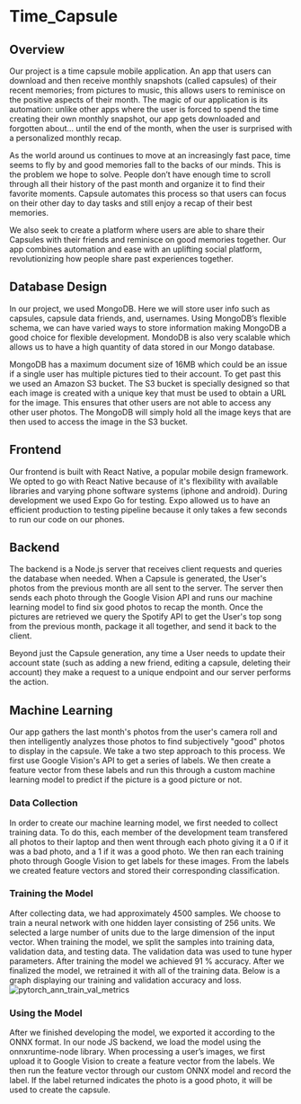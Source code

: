 <p align="center">
  <img scr="https://github.com/nathan4sch/Time_Capsule/assets/112205153/d5d9e8b9-52d3-4509-bd0a-181a1c1c4a9c">
</p>


# Time_Capsule
## Overview
Our project is a time capsule mobile application. An app that users can download and then receive monthly snapshots (called capsules) of their recent memories; from pictures to music, this allows users to reminisce on the positive aspects of their month. The magic of our application is its automation: unlike other apps where the user is forced to spend the time creating their own monthly snapshot, our app gets downloaded and forgotten about… until the end of the month, when the user is surprised with a personalized monthly recap.

As the world around us continues to move at an increasingly fast pace, time seems to fly by and good memories fall to the backs of our minds. This is the problem we hope to solve. People don’t have enough time to scroll through all their history of the past month and organize it to find their favorite moments. Capsule automates this process so that users can focus on their other day to day tasks and still enjoy a recap of their best memories.

We also seek to create a platform where users are able to share their Capsules with their friends and reminisce on good memories together. Our app combines automation and ease with an uplifting social platform, revolutionizing how people share past experiences together. 


## Database Design
In our project, we used MongoDB. Here we will store user info such as capsules, capsule data friends, and, usernames. Using MongoDB’s flexible schema, we can have varied ways to store information making MongoDB a good choice for flexible development. MondoDB is also very scalable which allows us to have a high quantity of data stored in our Mongo database.

MongoDB has a maximum document size of 16MB which could be an issue if a single user has multiple pictures tied to their account. To get past this we used an Amazon S3 bucket. The S3 bucket is specially designed so that each image is created with a unique key that must be used to obtain a URL for the image. This ensures that other users are not able to access any other user photos. The MongoDB will simply hold all the image keys that are then used to access the image in the S3 bucket.

## Frontend
Our frontend is built with React Native, a popular mobile design framework. We opted to go with React Native because of it's flexibility with available libraries and varying phone software systems (iphone and android). During development we used Expo Go for testing. Expo allowed us to have an efficient production to testing pipeline because it only takes a few seconds to run our code on our phones.

## Backend
The backend is a Node.js server that receives client requests and queries the database when needed. When a Capsule is generated, the User's photos from the previous month are all sent to the server. The server then sends each photo through the Google Vision API and runs our machine learning model to find six good photos to recap the month. Once the pictures are retrieved we query the Spotify API to get the User's top song from the previous month, package it all together, and send it back to the client.

Beyond just the Capsule generation, any time a User needs to update their account state (such as adding a new friend, editing a capsule, deleting their account) they make a request to a unique endpoint and our server performs the action.

## Machine Learning
Our app gathers the last month's photos from the user's camera roll and then intelligently analyzes those photos to find subjectively "good" photos to display in the capsule. We take a two step approach to this process. We first use Google Vision's API to get a series of labels. We then create a feature vector from these labels and run this through a custom machine learning model to predict if the picture is a good picture or not.
### Data Collection
In order to create our machine learning model, we first needed to collect training data. To do this, each member of the development team transfered all photos to their laptop and then went through each photo giving it a 0 if it was a bad photo, and a 1 if it was a good photo. We then ran each training photo through Google Vision to get labels for these images. From the labels we created feature vectors and stored their corresponding classification.
### Training the Model
After collecting data, we had approximately 4500 samples. We choose to train a neural network with one hidden layer consisting of 256 units. We selected a large number of units due to the large dimension of the input vector. When training the model, we split the samples into training data, validation data, and testing data. The validation data was used to tune hyper parameters. After training the model we achieved 91 % accuracy. After we finalized the model, we retrained it with all of the training data. Below is a graph displaying our training and validation accuracy and loss.
![pytorch_ann_train_val_metrics](https://github.com/nathan4sch/Time_Capsule/assets/44711717/2679a908-8994-47a0-8448-f60cdc6c3cf5)

### Using the Model
After we finished developing the model, we exported it according to the ONNX format. In our node JS backend, we load the model using the onnxruntime-node library. When processing a user’s images, we first upload it to Google Vision to create a feature vector from the labels. We then run the feature vector through our custom ONNX model and record the label. If the label returned indicates the photo is a good photo, it will be used to create the capsule.
